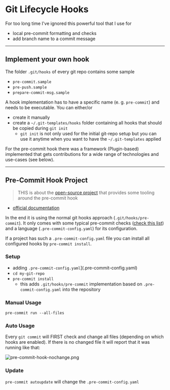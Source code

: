 # Git Lifecycle Hooks

For too long time I've ignored this powerful tool that I use for

* local pre-commit formatting and checks
* add branch name to a commit message

---

## Implement your own hook

The folder `.git/hooks` of every git repo contains some sample 

* `pre-commit.sample`
* `pre-push.sample`
* `prepare-commit-msg.sample`

A hook implementation has to have a specific name (e. g. `pre-commit`) and needs to be executable. You can either/or

* create it manually
* create a `~/.git-templates/hooks` folder containing all hooks that should be copied during `git init`
  * `git init` is not only used for the initial git-repo setup but you can use it anytime when you want to have the `~/.git-templates` applied

For the pre-commit hook there was a framework (Plugin-based) implemented that gets contributions for a wide range of technologies and use-cases (see below).

---

## Pre-Commit Hook Project

> THIS is about the [open-source project](https://pre-commit.com/) that provides some tooling around the pre-commit hook

* [official documentation](https://pre-commit.com/)

In the end it is using the normal git hooks approach (`.git/hooks/pre-commit`). It only comes with some typical pre-commit checks ([check this list](https://pre-commit.com/hooks.html)) and a language (`.pre-commit-config.yaml`) for its configuration.

If a project has such a `.pre-commit-config.yaml` file you can install all configured hooks by `pre-commit install`.

### Setup

* adding `.pre-commit-config.yaml`](.pre-commit-config.yaml)
* `cd my-git-repo`
* `pre-commit install`
  * this adds `.git/hooks/pre-commit` implementation based on `.pre-commit-config.yaml` into the repository

### Manual Usage

`pre-commit run --all-files`

### Auto Usage

Every `git commit` will FIRST check and change all files (depending on which hooks are enabled). If there is no changed file it will report that it was running like that:

![pre-commit-hook-nochange.png](docs/images/pre-commit-hook-nochange.png)

### Update

`pre-commit autoupdate` will change the `.pre-commit-config.yaml`
